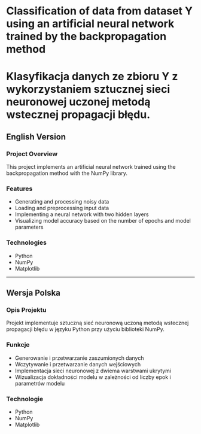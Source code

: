 # Classification of data from dataset Y using an artificial neural network trained by the backpropagation method 
# Klasyfikacja danych ze zbioru Y z wykorzystaniem sztucznej sieci neuronowej uczonej metodą wstecznej propagacji błędu.

## English Version
### Project Overview
This project implements an artificial neural network trained using the backpropagation method with the NumPy library.

### Features
- Generating and processing noisy data
- Loading and preprocessing input data
- Implementing a neural network with two hidden layers
- Visualizing model accuracy based on the number of epochs and model parameters

### Technologies
- Python
- NumPy
- Matplotlib


---

## Wersja Polska
### Opis Projektu
Projekt implementuje sztuczną sieć neuronową uczoną metodą wstecznej propagacji błędu w języku Python przy użyciu biblioteki NumPy.

### Funkcje
- Generowanie i przetwarzanie zaszumionych danych
- Wczytywanie i przetwarzanie danych wejściowych
- Implementacja sieci neuronowej z dwiema warstwami ukrytymi
- Wizualizacja dokładności modelu w zależności od liczby epok i parametrów modelu

### Technologie
- Python
- NumPy
- Matplotlib

